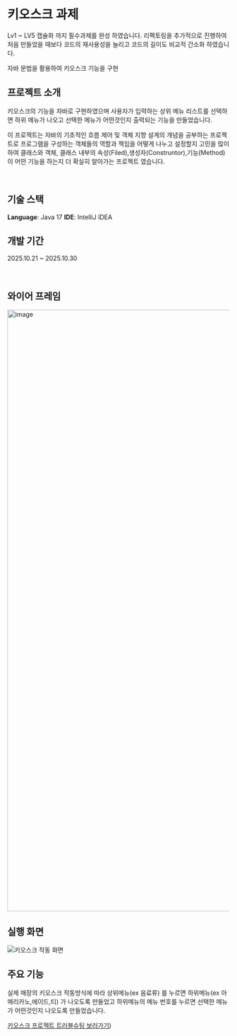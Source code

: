 # 키오스크 과제

Lv1 ~ LV5 캡슐화 까지 필수과제를 완성 하였습니다.
리펙토링을 추가적으로 진행하여 처음 만들었을 때보다 코드의 재사용성을 늘리고 
코드의 길이도 비교적 간소화 하였습니다.

자바 문법을 활용하여 키오스크 기능을 구현
<br>
## 프로젝트 소개

키오스크의 기능을 자바로 구현하였으며 사용자가 입력하는 상위 메뉴 리스트를 선택하면 하위 메뉴가 나오고 선택한 메뉴가 어떤것인지
출력되는 기능을 만들었습니다. 

이 프로젝트는 자바의 기초적인 흐름 제어 및 객체 지향 설계의 개념을 공부하는 프로젝트로 
프로그램을 구성하는 객체들의 역할과 책임을 어떻게 나누고 설정할지 고민을 많이 하여 
클래스와 객체, 클래스 내부의 속성(Filed),생성자(Construntor),기능(Method) 이 어떤 기능을 하는지 더 확실히 알아가는 프로젝트 였습니다.


<br>

## 기술 스택

**Language**: Java 17 
**IDE**: IntelliJ IDEA 
<br>


## 개발 기간

2025.10.21 ~ 2025.10.30


<br>

## 와이어 프레임

<img width="1452" height="1361" alt="image" src="https://github.com/user-attachments/assets/7259e741-3b09-43e5-9710-7912aa3eee58" />




## 실행 화면

![키오스크 작동 화면](https://github.com/user-attachments/assets/bda6d07b-8226-4f6b-9b72-20ff2eed2e86)


##  주요 기능

실제 매장의 키오스크 작동방식에 따라 상위메뉴(ex 음료류) 를 누르면 하위메뉴(ex 아메리카노,에이드,티) 가 나오도록 만들었고
하위메뉴의 메뉴 번호를 누르면 선택한 메뉴가 어떤것인지 나오도록 만들었습니다.
<br>

[키오스크 프로젝트 트러블슈팅 보러가기](https://velog.io/write?id=1c049713-a0cf-4c6e-9050-9c297f8725ef))
